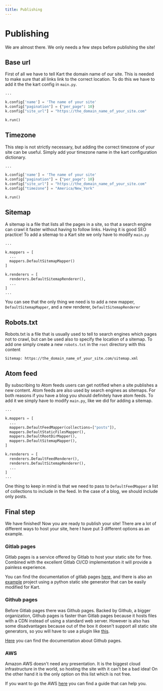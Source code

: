 ```yaml
---
title: Publishing
---
```

# Publishing

We are almost there. We only needs a few steps before publishing the site!

## Base url

First of all we have to tell Kart the domain name of our site. This is needed to make sure that all links link to the correct location. To do this we have to add it the the kart config in ``main.py``.

```python
...

k.config['name'] = 'The name of your site'
k.config["pagination"] = {"per_page": 10}
k.config["site_url"] = "https://the_domain_name_of_your_site.com"

k.run()
```

## Timezone

This step is not strictly necessary, but adding the correct timezone of your site can be useful. Simply add your timezone name in the kart configuration dictionary.

```python
...

k.config['name'] = 'The name of your site'
k.config["pagination"] = {"per_page": 10}
k.config["site_url"] = "https://the_domain_name_of_your_site.com"
k.config["timezone"] = "America/New_York"

k.run()
```

## Sitemap

A sitemap is a file that lists all the pages in a site, so that a search engine can crawl it faster without having to follow links. Having it is good SEO practice! To add a sitemap to a Kart site we only have to modify ``main.py``

```python
...

k.mappers = [
  ...
  mappers.DefaultSitemapMapper()
]

k.renderers = [
  renderers.DefaultSitemapRenderer(),
  ...
]
...
```

You can see that the only thing we need is to add a new mapper, ``DefaultSitemapMapper``, and a new renderer, ``DefaultSitemapRenderer``

## Robots.txt

Robots.txt is a file that is usually used to tell to search engines which pages not to crawl, but can be used also to specify the location of a sitemap. To add one simply create a new ``robots.txt`` in the ``root`` directory with this content

```text
Sitemap: https://the_domain_name_of_your_site.com/sitemap.xml
```

## Atom feed

By subscribing to Atom feeds users can get notified when a site publishes a new content. Atom feeds are also used by search engines as sitemaps. For both reasons if you have a blog you should definitely have atom feeds. To add it we simply have to modify ``main.py``, like we did for adding a sitemap.

```python
...

k.mappers = [
  ...
  mappers.DefaultFeedMapper(collections=["posts"]),
  mappers.DefaultStaticFilesMapper(),
  mappers.DefaultRootDirMapper(),
  mappers.DefaultSitemapMapper(),
]

k.renderers = [
  renderers.DefaultFeedRenderer(),
  renderers.DefaultSitemapRenderer(),
  ...
]
...
```

One thing to keep in mind is that we need to pass to ``DefaultFeedMapper`` a list of collections to include in the feed. In the case of a blog, we should include only posts.

## Final step

We have finished! Now you are ready to publish your site! There are a lot of different ways to host your site, here I have put 3 different options as an example.

### Gitlab pages

Gitlab pages is a service offered by Gitlab to host your static site for free. Combined with the excellent Gitlab CI/CD implementation it will provide a painless experience.

You can find the documentation of gitlab pages [here](https://docs.gitlab.com/ee/user/project/pages/), and there is also an [example](https://gitlab.com/pages/pelican) project using a python static site generator that can be easily modified for Kart.

### Github pages

Before Gitlab pages there was Github pages. Backed by Github, a bigger organization, Github pages is faster than Gitlab  pages because it hosts files with a CDN instead of using a standard web server. However is also has some disadvantages because out of the box it doesn't support all static site generators, so you will have to use a plugin like [this](https://github.com/marketplace/actions/deploy-to-github-pages).

[Here](https://docs.github.com/en/pages) you can find the documentation about Github pages.


### AWS

Amazon AWS doesn't need any presentation. It is the biggest cloud infrastructure in the world, so hosting the site with it can't be a bad idea! On the other hand it is the only option on this list which is not free.

If you want to go the AWS [here](https://aws.amazon.com/getting-started/hands-on/host-static-website/) you can find a guide that can help you.
